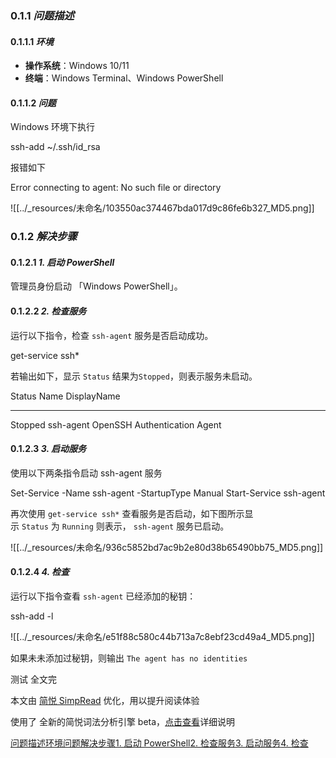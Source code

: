 
### 0.1.1 _**问题描述**_

#### 0.1.1.1 _**环境**_

- **操作系统**：Windows 10/11
- **终端**：Windows Terminal、Windows PowerShell

#### 0.1.1.2 _**问题**_

Windows[](https://so.csdn.net/so/search?q=&spm=1001.2101.3001.7020) 环境下执行

ssh-add ~/.ssh/id_rsa

报错如下

Error connecting to agent: No such file or directory

![[../_resources/未命名/103550ac374467bda017d9c86fe6b327_MD5.png]]

### 0.1.2 _**解决步骤**_

#### 0.1.2.1 _**1. 启动 PowerShell**_

管理员身份启动 「Windows PowerShell」。

#### 0.1.2.2 _**2. 检查服务**_

运行以下指令，检查 `ssh-agent` 服务是否启动成功。

get-service ssh*

若输出如下，显示 `Status` 结果为`Stopped`，则表示服务未启动。

Status   Name               DisplayName
------   ----               -----------
Stopped  ssh-agent          OpenSSH Authentication Agent

#### 0.1.2.3 _**3. 启动服务**_

使用以下两条指令启动 ssh-agent 服务

Set-Service -Name ssh-agent -StartupType Manual
Start-Service ssh-agent

再次使用 `get-service ssh*` 查看服务是否启动，如下图所示显示 `Status` 为 `Running` 则表示， `ssh-agent` 服务已启动。

![[../_resources/未命名/936c5852bd7ac9b2e80d38b65490bb75_MD5.png]]

#### 0.1.2.4 _**4. 检查**_

运行以下指令查看 `ssh-agent` 已经添加的秘钥：

ssh-add -l

![[../_resources/未命名/e51f88c580c44b713a7c8ebf23cd49a4_MD5.png]]

如果未未添加过秘钥，则输出 `The agent has no identities`

测试
全文完

本文由 [简悦 SimpRead](http://ksria.com/simpread) 优化，用以提升阅读体验

使用了 全新的简悦词法分析引擎 beta，[点击查看](http://ksria.com/simpread/docs/#/%E8%AF%8D%E6%B3%95%E5%88%86%E6%9E%90%E5%BC%95%E6%93%8E)详细说明

[问题描述](https://blog.csdn.net/m0_63969219/article/details/124650073#sr-toc-0)[环境](https://blog.csdn.net/m0_63969219/article/details/124650073#sr-toc-1)[问题](https://blog.csdn.net/m0_63969219/article/details/124650073#sr-toc-2)[解决步骤](https://blog.csdn.net/m0_63969219/article/details/124650073#sr-toc-3)[1. 启动 PowerShell](https://blog.csdn.net/m0_63969219/article/details/124650073#sr-toc-4)[2. 检查服务](https://blog.csdn.net/m0_63969219/article/details/124650073#sr-toc-5)[3. 启动服务](https://blog.csdn.net/m0_63969219/article/details/124650073#sr-toc-6)[4. 检查](https://blog.csdn.net/m0_63969219/article/details/124650073#sr-toc-7)